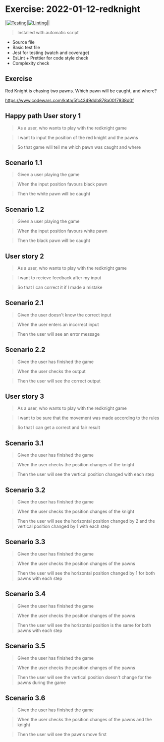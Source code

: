 # Exercise: 2022-01-12-redknight

|[![Testing](https://github.com/bencsbalazs/2022-01-12-redknight/actions/workflows/test.yml/badge.svg)](https://github.com/bencsbalazs/2022-01-12-redknight/actions/workflows/test.yml)|[![Linting](https://github.com/bencsbalazs/2022-01-12-redknight/actions/workflows/lint.yml/badge.svg)](https://github.com/bencsbalazs/2022-01-12-redknight/actions/workflows/lint.yml)||

> Installed with automatic script

- Source file
- Basic test file
- Jest for testing (watch and coverage)
- EsLint + Prettier for code style check
- Complexity check

## Exercise

Red Knight is chasing two pawns. Which pawn will be caught, and where?

https://www.codewars.com/kata/5fc4349ddb878a0017838d0f

## Happy path User story 1

> As a user, who wants to play with the redknight game

> I want to input the position of the red knight and the pawns

> So that game will tell me which pawn was caught and where

## Scenario 1.1

> Given a user playing the game

> When the input position favours black pawn

> Then the white pawn will be caught

## Scenario 1.2

> Given a user playing the game

> When the input position favours white pawn

> Then the black pawn will be caught

## User story 2

> As a user, who wants to play with the redknight game

> I want to recieve feedback after my input

> So that I can correct it if I made a mistake

## Scenario 2.1

> Given the user doesn't know the correct input

> When the user enters an incorrect input

> Then the user will see an error message

## Scenario 2.2

> Given the user has finished the game

> When the user checks the output

> Then the user will see the correct output

## User story 3

> As a user, who wants to play with the redknight game

> I want to be sure that the movement was made according to the rules

> So that I can get a correct and fair result

## Scenario 3.1

> Given the user has finished the game

> When the user checks the position changes of the knight

> Then the user will see the vertical position changed with each step

## Scenario 3.2

> Given the user has finished the game

> When the user checks the position changes of the knight

> Then the user will see the horizontal position changed by 2 and the vertical position changed by 1 with each step

## Scenario 3.3

> Given the user has finished the game

> When the user checks the position changes of the pawns

> Then the user will see the horizontal position changed by 1 for both pawns with each step

## Scenario 3.4

> Given the user has finished the game

> When the user checks the position changes of the pawns

> Then the user will see the horizontal position is the same for both pawns with each step

## Scenario 3.5

> Given the user has finished the game

> When the user checks the position changes of the pawns

> Then the user will see the vertical position doesn't change for the pawns during the game

## Scenario 3.6

> Given the user has finished the game

> When the user checks the position changes of the pawns and the knight

> Then the user will see the pawns move first
